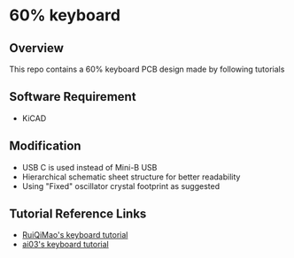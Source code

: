 # 60% keyboard

## Overview

This repo contains a 60% keyboard PCB design made by following tutorials

## Software Requirement

* KiCAD

## Modification

* USB C is used instead of Mini-B USB
* Hierarchical schematic sheet structure for better readability
* Using "Fixed" oscillator crystal footprint as suggested

## Tutorial Reference Links

* [RuiQiMao's keyboard tutorial](https://github.com/ruiqimao/keyboard-pcb-guide)
* [ai03's keyboard tutorial](https://wiki.ai03.com/books/pcb-design/page/pcb-guide-part-1---preparations)
